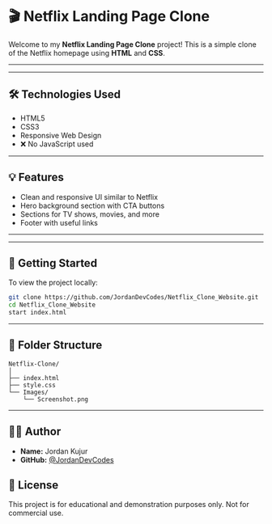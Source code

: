 # 🎬 Netflix Landing Page Clone

Welcome to my **Netflix Landing Page Clone** project! This is a simple clone of the Netflix homepage using **HTML** and **CSS**.

---



---

## 🛠️ Technologies Used

- HTML5
- CSS3
- Responsive Web Design
- ❌ No JavaScript used

---

## 💡 Features

- Clean and responsive UI similar to Netflix
- Hero background section with CTA buttons
- Sections for TV shows, movies, and more
- Footer with useful links

---


---

## 🚀 Getting Started

To view the project locally:

```bash
git clone https://github.com/JordanDevCodes/Netflix_Clone_Website.git
cd Netflix_Clone_Website
start index.html

```

---

## 📁 Folder Structure

```
Netflix-Clone/
│
├── index.html
├── style.css
└── Images/
    └── Screenshot.png
```

---


## 👨‍💻 Author

- **Name:** Jordan Kujur
- **GitHub:** [@JordanDevCodes](https://github.com/JordanDevCodes)


## 📜 License

This project is for educational and demonstration purposes only. Not for commercial use.
